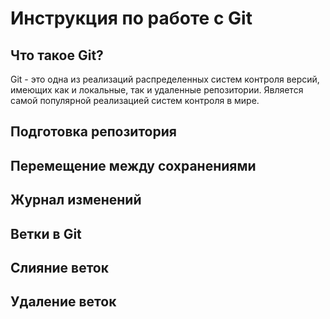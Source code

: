 # Инструкция по работе с Git

## Что такое Git?
Git - это одна из реализаций распределенных систем контроля версий, имеющих как и локальные, так и удаленные репозитории. Является самой популярной реализацией систем контроля в мире.
## Подготовка репозитория

## Перемещение между сохранениями

## Журнал изменений

## Ветки в Git

## Слияние веток

## Удаление веток